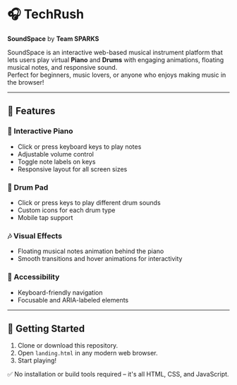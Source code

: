# 🎧 TechRush  
**SoundSpace** by **Team SPARKS**

SoundSpace is an interactive web-based musical instrument platform that lets users play virtual **Piano** and **Drums** with engaging animations, floating musical notes, and responsive sound.  
Perfect for beginners, music lovers, or anyone who enjoys making music in the browser!

---

## 🌟 Features

### 🎹 Interactive Piano
- Click or press keyboard keys to play notes  
- Adjustable volume control  
- Toggle note labels on keys  
- Responsive layout for all screen sizes  

### 🥁 Drum Pad
- Click or press keys to play different drum sounds  
- Custom icons for each drum type  
- Mobile tap support  

### 🎶 Visual Effects
- Floating musical notes animation behind the piano  
- Smooth transitions and hover animations for interactivity  

### 🧠 Accessibility
- Keyboard-friendly navigation  
- Focusable and ARIA-labeled elements  

---

## 🚀 Getting Started

1. Clone or download this repository.
2. Open `landing.html` in any modern web browser.
3. Start playing!

✅ No installation or build tools required – it's all HTML, CSS, and JavaScript.

